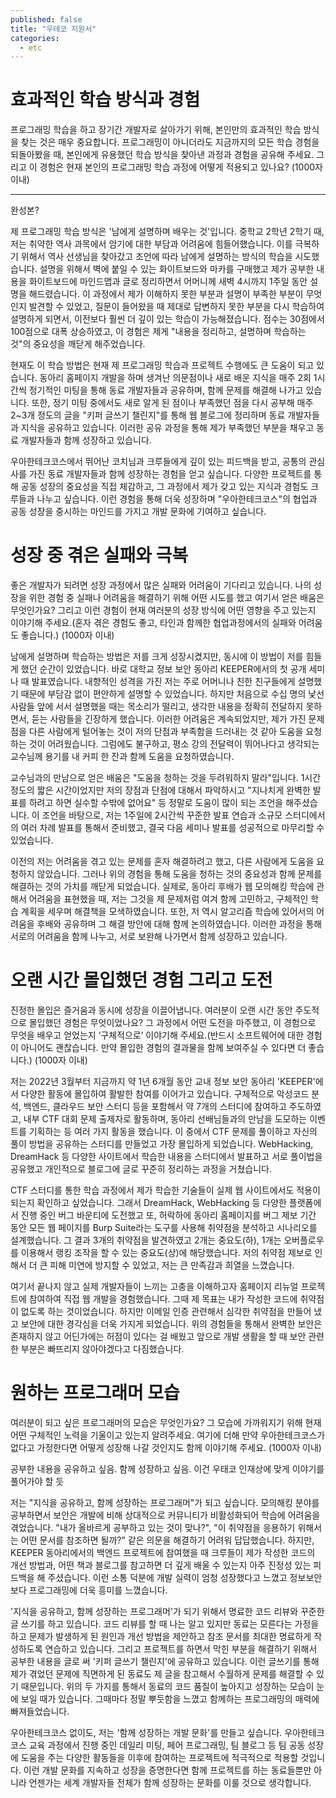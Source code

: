 ```yaml
---
published: false
title: "우테코 지원서"
categories:
  - etc
---
```



# 효과적인 학습 방식과 경험
프로그래밍 학습을 하고 장기간 개발자로 살아가기 위해, 본인만의 효과적인 학습 방식을 찾는 것은 매우 중요합니다. 프로그래밍이 아니더라도 지금까지의 모든 학습 경험을 되돌아봤을 때, 본인에게 유용했던 학습 방식을 찾아낸 과정과 경험을 공유해 주세요. 그리고 이 경험은 현재 
본인의 프로그래밍 학습 과정에 어떻게 적용되고 있나요? (1000자 이내)

---

완성본?

제 프로그래밍 학습 방식은 '남에게 설명하며 배우는 것'입니다. 중학교 2학년 2학기 때, 저는 취약한 역사 과목에서 암기에 대한 부담과 어려움에 힘들어했습니다. 이를 극복하기 위해서 역사 선생님을 찾아갔고 조언에 따라 남에게 설명하는 방식의 학습을 시도했습니다. 설명을 위해서 벽에 붙일 수 있는 화이트보드와 마카를 구매했고 제가 공부한 내용을 화이트보드에 마인드맵과 글로 정리하면서 어머니께 새벽 4시까지 1주일 동안 설명을 해드렸습니다. 이 과정에서 제가 이해하지 못한 부분과 설명이 부족한 부분이 무엇인지 발견할 수 있었고, 질문이 들어왔을 때 제대로 답변하지 못한 부분을 다시 학습하여 설명하게 되면서, 이전보다 훨씬 더 깊이 있는 학습이 가능해졌습니다. 점수는 30점에서 100점으로 대폭 상승하였고, 이 경험은 제게 "내용을 정리하고, 설명하며 학습하는 것"의 중요성을 깨닫게 해주었습니다.

현재도 이 학습 방법은 현재 제 프로그래밍 학습과 프로젝트 수행에도 큰 도움이 되고 있습니다. 동아리 홈페이지 개발을 하며 생겨난 의문점이나 새로 배운 지식을 매주 2회 1시간씩 정기적인 미팅을 통해 동료 개발자들과 공유하며, 함께 문제를 해결해 나가고 있습니다. 또한, 정기 미팅 중에서도 새로 알게 된 점이나 부족했던 점을 다시 공부해 매주 2~3개 정도의 글을 "키퍼 글쓰기 챌린지"를 통해 웹 블로그에 정리하며 동료 개발자들과 지식을 공유하고 있습니다. 이러한 공유 과정을 통해 제가 부족했던 부분을 채우고 동료 개발자들과 함께 성장하고 있습니다.

우아한테크코스에서 뛰어난 코치님과 크루들에게 깊이 있는 피드백을 받고, 공통의 관심사를 가진 동료 개발자들과 함께 성장하는 경험을 얻고 싶습니다. 다양한 프로젝트를 통해 공동 성장의 중요성을 직접 체감하고, 그 과정에서 제가 갖고 있는 지식과 경험도 크루들과 나누고 싶습니다. 이런 경험을 통해 더욱 성장하며 "우아한테크코스"의 협업과 공동 성장을 중시하는 마인드를 가지고 개발 문화에 기여하고 싶습니다.



# 성장 중 겪은 실패와 극복
좋은 개발자가 되려면 성장 과정에서 많은 실패와 어려움이 기다리고 있습니다. 나의 성장을 위한 경험 중 실패나 어려움을 해결하기 위해 어떤 시도를 했고 여기서 얻은 배움은 무엇인가요? 그리고 이런 경험이 현재 여러분의 성장 방식에 어떤 영향을 주고 있는지 이야기해 주세요.(혼자 겪은 경험도 좋고, 타인과 함께한 협업과정에서의 실패와 어려움도 좋습니다.) (1000자 이내)


남에게 설명하며 학습하는 방법은 저를 크게 성장시켰지만, 동시에 이 방법이 저를 힘들게 했던 순간이 있었습니다. 바로 대학교 정보 보안 동아리 KEEPER에서의 첫 공개 세미나 때 발표였습니다. 내향적인 성격을 가진 저는 주로 어머니나 친한 친구들에게 설명했기 때문에 부담감 없이 편안하게 설명할 수 있었습니다. 하지만 처음으로 수십 명의 낯선 사람들 앞에 서서 설명했을 때는 목소리가 떨리고, 생각한 내용을 정확히 전달하지 못하면서, 듣는 사람들을 긴장하게 했습니다. 이러한 어려움은 계속되었지만, 제가 가진 문제점을 다른 사람에게 털어놓는 것이 저의 단점과 부족함을 드러내는 것 같아 도움을 요청하는 것이 어려웠습니다. 그럼에도 불구하고, 평소 강의 전달력이 뛰어나다고 생각되는 교수님께 용기를 내 커피 한 잔과 함께 도움을 요청하였습니다. 

교수님과의 만남으로 얻은 배움은 "도움을 청하는 것을 두려워하지 말라"입니다. 1시간 정도의 짧은 시간이었지만 저의 장점과 단점에 대해서 파악하시고 "지나치게 완벽한 발표를 하려고 하면 실수할 수밖에 없어요" 등 정말로 도움이 많이 되는 조언을 해주셨습니다. 이 조언을 바탕으로, 저는 1주일에 2시간씩 꾸준한 발표 연습과 소규모 스터디에서의 여러 차례 발표를 통해서 준비했고, 결국 다음 세미나 발표를 성공적으로 마무리할 수 있었습니다.

이전의 저는 어려움을 겪고 있는 문제를 혼자 해결하려고 했고, 다른 사람에게 도움을 요청하지 않았습니다. 그러나 위의 경험을 통해 도움을 청하는 것의 중요성과 함께 문제를 해결하는 것의 가치를 깨닫게 되었습니다. 실제로, 동아리 후배가 웹 모의해킹 학습에 관해서 어려움을 표현했을 때, 저는 그것을 제 문제처럼 여겨 함께 고민하고, 구체적인 학습 계획을 세우며 해결책을 모색하였습니다. 또한, 저 역시 알고리즘 학습에 있어서의 어려움을 후배와 공유하며 그 해결 방안에 대해 함께 논의하였습니다. 이러한 과정을 통해 서로의 어려움을 함께 나누고, 서로 보완해 나가면서 함께 성장하고 있습니다.


# 오랜 시간 몰입했던 경험 그리고 도전
진정한 몰입은 즐거움과 동시에 성장을 이끌어냅니다. 여러분이 오랜 시간 동안 주도적으로 몰입했던 경험은 무엇이었나요? 그 과정에서 어떤 도전을 마주했고, 이 경험으로 무엇을 배우고 얻었는지 ‘구체적으로’ 이야기해 주세요.(반드시 소프트웨어에 대한 경험이 아니어도 괜찮습니다. 만약 몰입한 경험의 결과물을 함께 보여주실 수 있다면 더 좋습니다.) (1000자 이내)


저는 2022년 3월부터 지금까지 약 1년 6개월 동안 교내 정보 보안 동아리 'KEEPER'에서 다양한 활동에 몰입하여 활발한 참여를 이어가고 있습니다. 구체적으로 악성코드 분석, 백엔드, 클라우드 보안 스터디 등을 포함해서 약 7개의 스터디에 참여하고 주도하였고, 내부 CTF 대회 문제 출제자로 활동하며, 동아리 선배님들과의 만남을 도모하는 이벤트를 기획하는 등 여러 가지 활동을 했습니다. 이 중에서 CTF 문제를 풀이하고 자신의 풀이 방법을 공유하는 스터디를 만들었고 가장 몰입하게 되었습니다. WebHacking, DreamHack 등 다양한 사이트에서 학습한 내용을 스터디에서 발표하고 서로 풀이법을 공유했고 개인적으로 블로그에 글로 꾸준히 정리하는 과정을 거쳤습니다.

CTF 스터디를 통한 학습 과정에서 제가 학습한 기술들이 실제 웹 사이트에서도 적용이 되는지 확인하고 싶었습니다. 그래서 DreamHack, WebHacking 등 다양한 플랫폼에서 진행 중인 버그 바운티에 도전했고 또, 허락하에 동아리 홈페이지를 버그 제보 기간 동안 모든 웹 페이지를 Burp Suite라는 도구를 사용해 취약점을 분석하고 시나리오를 설계했습니다. 그 결과 3개의 취약점을 발견하였고 2개는 중요도(하), 1개는 오버플로우를 이용해서 랭킹 조작을 할 수 있는 중요도(상)에 해당했습니다. 저의 취약점 제보로 인해서 더 큰 피해 미연에 방지할 수 있었고, 저는 큰 만족감과 희열을 느꼈습니다.

여기서 끝나지 않고 실제 개발자들이 느끼는 고충을 이해하고자 홈페이지 리뉴얼 프로젝트에 참여하여 직접 웹 개발을 경험했습니다. 그때 제 목표는 내가 작성한 코드에 취약점이 없도록 하는 것이었습니다. 하지만 이메일 인증 관련해서 심각한 취약점을 만들어 냈고 보안에 대한 경각심을 더욱 가지게 되었습니다. 위의 경험들을 통해서 완벽한 보안은 존재하지 않고 어딘가에는 허점이 있다는 걸 배웠고 앞으로 개발 생활을 할 때 보안 관련한 부분은 빠뜨리지 않아야겠다고 다짐했습니다. 




# 원하는 프로그래머 모습
여러분이 되고 싶은 프로그래머의 모습은 무엇인가요? 그 모습에 가까워지기 위해 현재 어떤 구체적인 노력을 기울이고 있는지 알려주세요. 여기에 더해 만약 우아한테크코스가 없다고 가정한다면 어떻게 성장해 나갈 것인지도 함께 이야기해 주세요. (1000자 이내)

공부한 내용을 공유하고 싶음. 함께 성장하고 싶음. 이건 우태코 인재상에 맞게 이야기를 풀어가야 할 듯


저는 "지식을 공유하고, 함께 성장하는 프로그래머"가 되고 싶습니다. 모의해킹 분야를 공부하면서 보안은 개발에 비해 상대적으로 커뮤니티가 비활성화되어 학습에 어려움을 겪었습니다. "내가 올바르게 공부하고 있는 것이 맞나?", "이 취약점을 응용하기 위해서는 어떤 문서를 참조하면 될까?" 같은 의문을 해결하기 어려워 답답했습니다. 하지만, KEEPER 동아리에서의 백엔드 프로젝트에 참여했을 때 크루들이 제가 작성한 코드의 개선 방법과, 어떤 책과 블로그를 참고하면 더 깊게 배울 수 있는지 아주 진정성 있는 피드백을 해 주셨습니다. 이런 소통 덕분에 개발 실력이 엄청 성장했다고 느꼈고 정보보안보다 프로그래밍에 더욱 흥미를 느꼈습니다.

'지식을 공유하고, 함께 성장하는 프로그래머'가 되기 위해서 명료한 코드 리뷰와 꾸준한 글 쓰기를 하고 있습니다. 코드 리뷰를 할 때 나는 알고 있지만 동료는 모른다는 가정을 하고 문제가 발생하게 된 원인과 개선 방법을 제안하고 참조 문서를 최대한 명료하게 작성하도록 연습하고 있습니다. 그리고 프로젝트를 하면서 막힌 부분을 해결하기 위해서 공부한 내용을 글로 써 '키퍼 글쓰기 챌린지'에 공유하고 있습니다. 이런 글쓰기를 통해 제가 겪었던 문제에 직면하게 된 동료도 제 글을 참고해서 수월하게 문제를 해결할 수 있기 때문입니다. 위의 두 가지를 통해서 동료의 코드 품질이 높아지고 성장하는 모습이 눈에 보일 때가 있습니다. 그때마다 정말 뿌듯함을 느꼈고 함께하는 프로그래밍의 매력에 빠져들었습니다.

우아한테크코스 없이도, 저는 '함께 성장하는 개발 문화'를 만들고 싶습니다. 우아한테크코스 교육 과정에서 진행 중인 데일리 미팅, 페어 프로그래밍, 팀 블로그 등 팀 공동 성장에 도움을 주는 다양한 활동들을 이후에 참여하는 프로젝트에 적극적으로 적용할 것입니다. 이런 개발 문화를 지속하고 성장을 증명한다면 함께 프로젝트를 하는 동료들뿐만 아니라 언젠가는 세계 개발자들 전체가 함께 성장하는 문화를 이룰 것으로 생각합니다.

